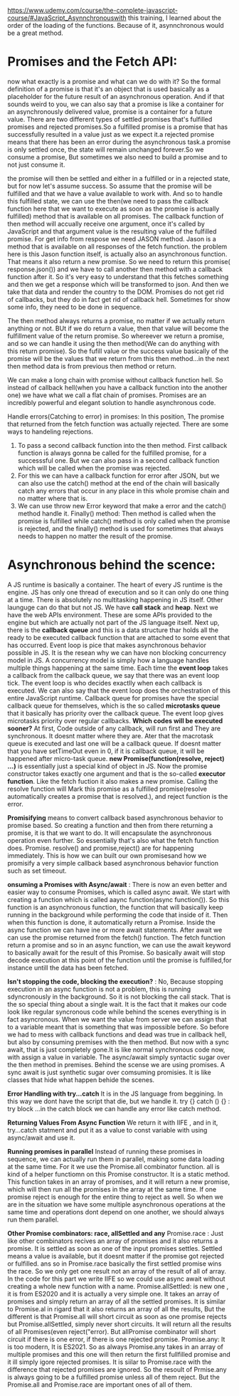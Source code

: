 https://www.udemy.com/course/the-complete-javascript-course/#JavaScript_Asynnchronouswith this training, I learned about the order of the loading of the functions. Because of it, asynnchronous would be a great method.

# Promises and the Fetch API:

now what exactly is a promise and what can we do with it?
So the formal definition of a promise is that it's an object that is used basically as a placeholder for the future result of an asynchronous operation.
And if that sounds weird to you, we can also say that a promise is like a container for an asynchronously delivered value,  promise is a container for a future value. There are two different types of settled promises that's fulfilled promises and rejected promises.So a fulfilled promise is a promise that has successfully resulted in a value just as we expect it.a rejected promise means that there has been an error during the asynchronous task.a promise is only settled once, the state will remain unchanged forever.So we consume a promise, But sometimes we also need to build a promise and to not just consume it.

the promise will then be settled and either in a fulfilled or in a rejected state, but for now let's assume success. So assume that the promise will be fulfilled and that we have a value available to work with. And so to handle this fulfilled state, we can use the then(we need to pass the callback function here that we want to execute as soon as the promise is actually fulfilled) method that is available on all promises. The callback function of then method will accually receive one argument, once it's called by JavaScript and that argument value is the resulting value of the fulfilled promise.
For get info from respose we need JASON method. Jason is a method that is available on all responses of the fetch function. the problem here is this Jason function itself, is actually also an asynchronous function. That means it also return a new promise. So we need to return this promise( response.json()) and we have to call another then method with a callback function after it. 
So it's very easy to understand that this fetches something and then we get a response which will be transformed to json. And then we take that data and render the country to the DOM.
Promises do not get rid of callbacks, but they do in fact get rid of callback hell.
Sometimes for show some info, they need to be done in sequence.

The then method always returns a promise, no matter if we actually return anything or not. BUt if we do return a value, then that value will become the fulfillment value of the return promise. So whereever we return a promise, and so we can handle it using the then method(We can do anything with this return promise). So the fufill value or the success value basically of the promise will be the values that we return from this then method...in the next then method data is from previous then method or return.

We can make a long chain with promise without callback function hell. So instead of callback hell(when you have a callback function into the another one) we have what we call a flat chain of promises.
Promises are an incredibly powerful and elegant solution to handle asynchronous code.

Handle errors(Catching to error) in promises:
In this position, The promise that returned from the fetch function was actually rejected. 
There are some ways to handeling rejections.
1. To pass a second callback function into the then method. First callback function is always gonna be called for the fulfilled promise, for a successsful one. But we can also pass in a second callback function which will be called when the promise was rejected.
2. For this we can have a callback function for error after JSON, but we can also use the catch() method at the end of the chain will basically catch any errors that occur in any place in this whole promise chain and no matter where that is.
3. We can use throw new Error keyword that make a error and the catch() method handle it.
Finally() method:
Then method is called when the promise is fulfilled while catch() method is only called when the promise is rejected, and the finally() method is used for sometimes that always needs to happen no matter the result of the promise.

# Asynchronous behind the scence:
A JS runtime is basically a container. The heart of every JS runtime is the engine. JS has only one thread of execution and so it can only do one thing at a time. There is absolutely no multitasking happening in JS itself. Other launguge can do that but not JS. We have **call stack** and **heap**. Next we have the web APIs environment. These are some APIs provided to the engine but which are actually not part of the JS language itself. Next up, there is the **callback queue** and this is a data structure thar holds all the ready to be executed callback function that are attached to some event that has occurred. 
Event loop is pice that makes asynchronous behavior possible in JS. It is the resean why we can have non blocking concurrency model in JS. A concurrency model is simply how a language handles multiple things happening at the same time. Each time the **event loop** takes a callback from the callback queue, we say that there was an event loop tick. The event loop is who decides exactlly when each callback is executed. We can also say that the event loop does the orchestration of this entire JavaScript runtime.
Callback queue for promises have the special callback queue for themselves, which is the so called **microtasks queue** that it basically has priority over the callback queue. The event loop gives microtasks priority over regular callbacks.
**Which codes will be executed sooner?**
At first, Code outside of any callback, will run first and They are synchronous. It doesnt matter where they are. Ater that the macrotask queue is executed and last one will be a callback queue. If doesnt matter that you have setTimeOut even in 0, if it is callback queue, it will be happened after micro-task queue.
**new Promise(function(resolve, reject) ...)** is essentially just a special kind of object in JS. Now the promise constructor takes exactly one argument and that is the so-called **executor function**. Like the fetch fuction it also makes a new promise.
Calling the resolve function will Mark this promise as a fulfilled promise(resolve automatically creates a promise that is resolved.), and reject function is the error.

**Promisifying** means to convert callback based asynchronous behavior to promise based. So creating a function and then from there returning a promise, it is that we want to do. It will encapsulate the asynchronous operation even further. So essentially that's also what the fetch function does.
Promise. resolve() and promise,reject() are for happening immediately.
This is how we can built our own promisesand how we promisify a very simple callback based asynchronous behavior function such as set timeout.

**onsuming a Promises with Async/await** : 
There is now an even better and easier way to consume Promises, which is called async await. We start with creating a function which is called aaync function(async function()). So this function is an asynchronous function, the function that will basically keep running in the background while performing the code that inside of it. Then when this function is done, it automatically return a Promise. Inside the async function we can have ine or more await statements. After await we can use the promise returned from the fetch() function. The fetch function return a promise and so in an async function, we can use the await keyword to basically await for the result of this Promise. So basically await will stop decode execution at this point of the function until the promise is fulfilled,for instance untill the data has been fetched.

**Isn't stopping the code, blocking the execution?** : No, Because stopping execution in an async function is not a problem, this is running sdyncronously in the background. So it is not blocking the call stack. That is the so special thing about a single wait.
It is the fact that it makes our code look like regular syncronous code while behind the scenes everything is in fact asyncronous. When we want the value from server we can assign that to a variable meant that is something that was impossible before. So before we had to mess with callback functions and dead was true in callback hell, but also by consuming premises with the then method. But now with a sync await, that is just completely gone.It is like normal synchronous code now, with assign a value in variable. The async/await simply syntactic sugar over the then method in premises. Behind the scense we are using promises. A sync await is just synthetic sugar over comsuming promisies. It is like classes that hide what happen behide the scenes.

**Error Handling with try...catch**
It is in the JS language from beggining. In this way we dont have the script that die, but we handle it.
try {} catch () {} : try block ...in the catch block we can handle any error like catch method.

**Returning Values From Async Function** 
We return it with IIFE , and in it, try...catch statment and put it as a value to const variable with using async/await and use it.

**Running promises in parallel**
Instead of running these promises in sequence, we can actually run them in parallel, making some data loading at the same time. 
For it we use the Promise.all combinator function. all is kind of a helper functiomn on this Promise constructor. It is a static method. This function takes in an array of promises, and it will return a new promise, which will then run all the promises in the array at the same time.
If one promise reject is enough for the entire thing to reject as well. So when we are in the situation we have some multiple asynchronous operations at the same time and operations dont depend on one another, we should always run them parallel.

**Other Promise combinators: race, allSettled and any**
Promise.race : Just like other combinators recives an array of promises and it also returns a promise.
It is settled as soon as one of the input promises settles. Settled means a value is available, but it doesnt matter if the promise got rejected or fulfilled. ans so in Promise.race basically the first settled promise wins the race. So we only get one result not an array of the result of all of array.
In the code for this part we write IIFE so we could use async await without creating a whole new function with a name.
Promise.allSettled: is new one , it is from ES2020 and it is actually a very simple one. It takes an array of promises and simply return an array of all the settled promises. It is similar to Promise.al in rigard that it also returns an array of all the results, But the different is that Promise.all will short circuit as soon as one promise rejects but Promise.allSettled, simply never short circuits. It will return all the results of all Promises(even reject("error). But allPromise combinator will short circuit if there is one error, if there is one rejected promise.
Promise.any: It is too modern, It is ES2021. So as always Promise.any takes in an array of multiple promises and this one will then return the first fullfilled promise and it ill simply igore rejected promises. It is siilar to Promise.race with the difference that rejected promises are ignored. So the resoult of Prmise.any is always going to be a fulfilled promise unless all of them reject.
But the Promise.all and Promise.race are important ones of all of them.




